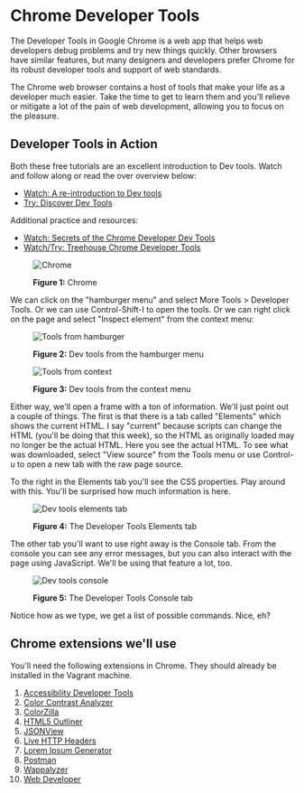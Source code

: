 # Chrome Developer Tools

The Developer Tools in Google Chrome is a web app that helps web developers debug problems and try new things quickly. Other browsers have similar features, but many designers and developers prefer Chrome for its robust developer tools and support of web standards. 

The Chrome web browser contains a host of tools that make your life as a developer much easier. Take the time to get to learn them and you'll relieve or mitigate a lot of the pain of web development, allowing you to focus on the pleasure.

## Developer Tools in Action
Both these free tutorials are an excellent introduction to Dev tools. Watch and follow along or read the over overview below:
- [Watch: A re-introduction to Dev tools](http://www.paulirish.com/2011/a-re-introduction-to-the-chrome-developer-tools/)
- [Try: Discover Dev Tools](http://discover-devtools.codeschool.com/)

Additional practice and resources:
- [Watch: Secrets of the Chrome Developer Dev Tools](https://vimeo.com/53073654)
- [Watch/Try: Treehouse Chrome Developer Tools](http://teamtreehouse.com/library/debugging-a-web-app-with-chrome-dev-tools)


<figure>
  <img src="/images/chrome.png" alt="Chrome"><br>
  <figcaption>
    <p><strong>Figure 1:</strong> Chrome</p>
  </figcaption>
</figure>

We can click on the "hamburger menu" and select More Tools > Developer Tools. Or we can use Control-Shift-I to open the tools. Or we can right click on the page and select "Inspect element" from the context menu:

<figure>
  <img src="/images/dev-tools-hamburger.png" alt="Tools from hamburger"><br>
  <figcaption>
    <p><strong>Figure 2:</strong> Dev tools from the hamburger menu</p>
  </figcaption>
</figure>

<figure>
  <img src="/images/dev-tools-context.png" alt="Tools from context"><br>
  <figcaption>
    <p><strong>Figure 3:</strong> Dev tools from the context menu</p>
  </figcaption>
</figure>

Either way, we'll open a frame with a ton of information. We'll just point out a couple of things. The first is that there is a tab called "Elements" which shows the current HTML. I say "current" because scripts can change the HTML (you'll be doing that this week), so the HTML as originally loaded may no longer be the actual HTML. Here you see the actual HTML. To see what was downloaded, select "View source" from the Tools menu or use Control-u to open a new tab with the raw page source.

To the right in the Elements tab you'll see the CSS properties. Play around with this. You'll be surprised how much information is here.

<figure>
  <img src="/images/elements.png" alt="Dev tools elements tab"><br>
  <figcaption>
    <p><strong>Figure 4:</strong> The Developer Tools Elements tab</p>
  </figcaption>
</figure>

The other tab you'll want to use right away is the Console tab. From the console you can see any error messages, but you can also interact with the page using JavaScript. We'll be using that feature a lot, too.

<figure>
  <img src="/images/chrome-console.png" alt="Dev tools console"><br>
  <figcaption>
    <p><strong>Figure 5:</strong> The Developer Tools Console tab</p>
  </figcaption>
</figure>

Notice how as we type, we get a list of possible commands. Nice, eh?



## Chrome extensions we'll use

You'll need the following extensions in Chrome. They should already be installed in the Vagrant machine.

1. [Accessibility Developer Tools](https://chrome.google.com/webstore/detail/accessibility-developer-t/fpkknkljclfencbdbgkenhalefipecmb)
2. [Color Contrast Analyzer](https://chrome.google.com/webstore/detail/color-contrast-analyzer/dagdlcijhfbmgkjokkjicnnfimlebcll)
3. [ColorZilla](https://chrome.google.com/webstore/detail/colorzilla/bhlhnicpbhignbdhedgjhgdocnmhomnp)
4. [HTML5 Outliner](https://chrome.google.com/webstore/detail/html5-outliner/afoibpobokebhgfnknfndkgemglggomo)
5. [JSONView](https://chrome.google.com/webstore/detail/jsonview/chklaanhfefbnpoihckbnefhakgolnmc)
6. [Live HTTP Headers](https://chrome.google.com/webstore/detail/live-http-headers/iaiioopjkcekapmldfgbebdclcnpgnlo)
7. [Lorem Ipsum Generator](https://chrome.google.com/webstore/detail/lorem-ipsum-generator-def/mcdcbjjoakogbcopinefncmkcamnfkdb)
8. [Postman](https://chrome.google.com/webstore/detail/postman/fhbjgbiflinjbdggehcddcbncdddomop)
9. [Wappalyzer](https://chrome.google.com/webstore/detail/wappalyzer/gppongmhjkpfnbhagpmjfkannfbllamg)
10. [Web Developer](https://chrome.google.com/webstore/detail/web-developer/bfbameneiokkgbdmiekhjnmfkcnldhhm)

